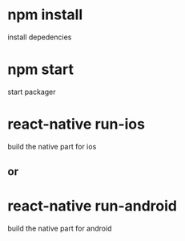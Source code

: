 # npm install
install depedencies
# npm start
start packager
# react-native run-ios
build the native part for ios
## or
# react-native run-android
build the native part for android